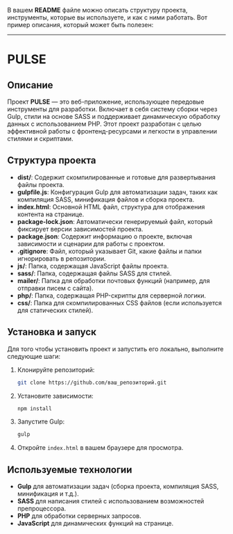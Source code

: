 В вашем **README** файле можно описать структуру проекта, инструменты, которые вы используете, и как с ними работать. Вот пример описания, который может быть полезен:

---

# PULSE

## Описание

Проект **PULSE** — это веб-приложение, использующее передовые инструменты для разработки. Включает в себя систему сборки через Gulp, стили на основе SASS и поддерживает динамическую обработку данных с использованием PHP. Этот проект разработан с целью эффективной работы с фронтенд-ресурсами и легкости в управлении стилями и скриптами.

## Структура проекта

- **dist/**: Содержит скомпилированные и готовые для развертывания файлы проекта.
- **gulpfile.js**: Конфигурация Gulp для автоматизации задач, таких как компиляция SASS, минификация файлов и сборка проекта.
- **index.html**: Основной HTML файл, структура для отображения контента на странице.
- **package-lock.json**: Автоматически генерируемый файл, который фиксирует версии зависимостей проекта.
- **package.json**: Содержит информацию о проекте, включая зависимости и сценарии для работы с проектом.
- **.gitignore**: Файл, который указывает Git, какие файлы и папки игнорировать в репозитории.
- **js/**: Папка, содержащая JavaScript файлы проекта.
- **sass/**: Папка, содержащая файлы SASS для стилей.
- **mailer/**: Папка для обработки почтовых функций (например, для отправки писем с сайта).
- **php/**: Папка, содержащая PHP-скрипты для серверной логики.
- **css/**: Папка для скомпилированных CSS файлов (если используется для статических стилей).

## Установка и запуск

Для того чтобы установить проект и запустить его локально, выполните следующие шаги:

1. Клонируйте репозиторий:
   ```bash
   git clone https://github.com/ваш_репозиторий.git
   ```

2. Установите зависимости:
   ```bash
   npm install
   ```

3. Запустите Gulp:
   ```bash
   gulp
   ```

4. Откройте `index.html` в вашем браузере для просмотра.

## Используемые технологии

- **Gulp** для автоматизации задач (сборка проекта, компиляция SASS, минификация и т.д.).
- **SASS** для написания стилей с использованием возможностей препроцессора.
- **PHP** для обработки серверных запросов.
- **JavaScript** для динамических функций на странице.
